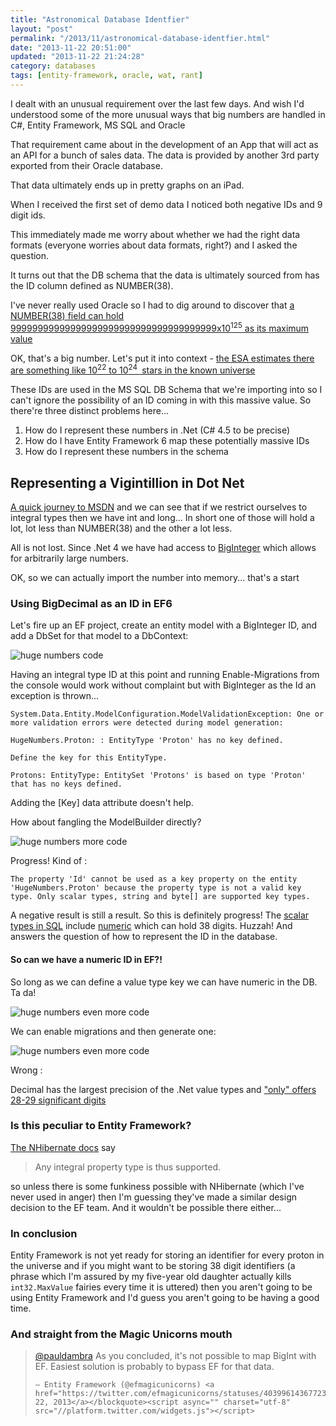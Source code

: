 ```yaml
---
title: "Astronomical Database Identfier"
layout: "post"
permalink: "/2013/11/astronomical-database-identfier.html"
date: "2013-11-22 20:51:00"
updated: "2013-11-22 21:24:28"
category: databases
tags: [entity-framework, oracle, wat, rant]
---
```


I dealt with an unusual requirement over the last few days. And wish I'd understood some of the more unusual ways that big numbers are handled in C#, Entity Framework, MS SQL and Oracle

<!--more-->

That requirement came about in the development of an App that will act as an API for a bunch of sales data. The data is provided by another 3rd party exported from their Oracle database.

That data ultimately ends up in pretty graphs on an iPad.

When I received the first set of demo data I noticed both negative IDs and 9 digit ids.

This immediately made me worry about whether we had the right data formats (everyone worries about data formats, right?) and I asked the question.

It turns out that the DB schema that the data is ultimately sourced from has the ID column defined as NUMBER(38).

I've never really used Oracle so I had to dig around to discover that [a NUMBER(38) field can hold 99999999999999999999999999999999999999x10<sup>125</sup> as its maximum value](http://docs.oracle.com/cd/B19306_01/server.102/b14237/limits001.htm)

OK, that's a big number. Let's put it into context - [the ESA estimates there are something like 10<sup>22</sup>&nbsp;to 10<sup>24&nbsp;</sup>&nbsp;stars in the known universe](https://www.esa.int/Our_Activities/Space_Science/Herschel/How_many_stars_are_there_in_the_Universe)

These IDs are used in the MS SQL DB Schema that we're importing into so I can't ignore the possibility of an ID coming in with this massive value. So there're three distinct problems here...

 1. How do I represent these numbers in .Net (C# 4.5 to be precise)
 2. How do I have Entity Framework 6 map these potentially massive IDs
 3. How do I represent these numbers in the schema

## Representing a Vigintillion in Dot Net

 [A quick journey to MSDN](http://msdn.microsoft.com/en-us/library/exx3b86w(v=vs.110).aspx) and we can see that if we restrict ourselves to integral types then we have int and long... In short one of those will hold a lot, lot less than NUMBER(38) and the other a lot less.

All is not lost. Since .Net 4 we have had access to [BigInteger](http://msdn.microsoft.com/en-us/library/system.numerics.biginteger(v=vs.110).aspx) which allows for arbitrarily large numbers.

OK, so we can actually import the number into memory... that's a start

### Using BigDecimal as an ID in EF6

Let's fire up an EF project, create an entity model with a BigInteger ID, and add a DbSet for that model to a DbContext:

![huge numbers code](http://4.bp.blogspot.com/-PgeRsO_R89w/Uo-zpg99w-I/AAAAAAAAJTk/8CyZmhvxdCw/s640/HugeNumbers.PNG)

Having an integral type ID at this point and running Enable-Migrations from the console would work without complaint but with BigInteger as the Id an exception is thrown...

```
System.Data.Entity.ModelConfiguration.ModelValidationException: One or more validation errors were detected during model generation:

HugeNumbers.Proton: : EntityType 'Proton' has no key defined.

Define the key for this EntityType.

Protons: EntityType: EntitySet 'Protons' is based on type 'Proton' that has no keys defined.
```

Adding the [Key] data attribute doesn't help.

How about fangling the ModelBuilder directly?

![huge numbers more code](http://1.bp.blogspot.com/-Sy-WWyCcbWg/Uo-1qZFYLQI/AAAAAAAAJTw/kaI76AZC15s/s1600/proton2.PNG)

Progress! Kind of :

```
The property 'Id' cannot be used as a key property on the entity 'HugeNumbers.Proton' because the property type is not a valid key type. Only scalar types, string and byte[] are supported key types.
```

A negative result is still a result. So this is definitely progress! The [scalar types in SQL](https://docs.microsoft.com/en-us/sql/t-sql/data-types/decimal-and-numeric-transact-sql?view=sql-server-ver15) include [numeric](http://msdn.microsoft.com/en-us/library/ms187746.aspx) which can hold 38 digits. Huzzah! And answers the question of how to represent the ID in the database.

#### So can we have a numeric ID in EF?!

So long as we can define a value type key we can have numeric in the DB. Ta da!

![huge numbers even more code](http://2.bp.blogspot.com/-5kh5vIIvp0w/Uo-7LImoKqI/AAAAAAAAJUA/i4OdUD5Coxo/s1600/Capture3.PNG)

We can enable migrations and then generate one:

![huge numbers even more code](http://1.bp.blogspot.com/-KelcMu1mi6w/Uo-7cv3auqI/AAAAAAAAJUI/lVSpjAvszNU/s1600/Capture4.PNG)

Wrong :

Decimal has the largest precision of the .Net value types and ["only" offers 28-29 significant digits](http://msdn.microsoft.com/en-us/library/364x0z75(v=vs.110).aspx)

### Is this peculiar to Entity Framework?

[The NHibernate docs](http://www.nhforge.org/doc/nh/en/#mapping-declaration-id) say 

> Any integral property type is thus supported.

so unless there is some funkiness possible with NHibernate (which I've never used in anger) then I'm guessing they've made a similar design decision to the EF team. And it wouldn't be possible there either...

### In conclusion
<!--alex ignore daughter-son fairies --->
Entity Framework is not yet ready for storing an identifier for every proton in the universe and if you might want to be storing 38 digit identifiers (a phrase which I'm assured by my five-year old daughter actually kills `int32.MaxValue` fairies every time it is uttered) then you aren't going to be using Entity Framework and I'd guess you aren't going to be having a good time.

### And straight from the Magic Unicorns mouth

<div class="tweet-wrapper">
	<blockquote class="twitter-tweet" lang="en"><a href="https://twitter.com/pauldambra">@pauldambra</a> As you concluded, it's not possible to map BigInt with EF. Easiest solution is probably to bypass EF for that data.

	— Entity Framework (@efmagicunicorns) <a href="https://twitter.com/efmagicunicorns/statuses/403996143677235200">November 22, 2013</a></blockquote><script async="" charset="utf-8" src="//platform.twitter.com/widgets.js"></script>
</div>
